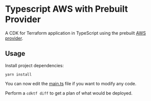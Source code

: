 # Typescript AWS with Prebuilt Provider

A CDK for Terraform application in TypeScript using the prebuilt [AWS provider](https://github.com/terraform-cdk-providers/cdktf-provider-aws).

## Usage

Install project dependencies:

```shell
yarn install
```

You can now edit the [main.ts](./main.ts) file if you want to modify any code.

Perform a `cdktf diff` to get a plan of what would be deployed.